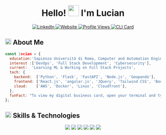<div align="center">

  <h1>Hello! <img src="https://media.giphy.com/media/hvRJCLFzcasrR4ia7z/giphy.gif" width="35px" height="35px"> I'm Lucian </h1>
  
  <a href="https://linkedin.com/in/lume">
    <img src="https://img.shields.io/badge/LinkedIn-%230A66C2.svg?style=for-the-badge&logo=linkedin&logoColor=white" alt="LinkedIn">
  </a>
  <a href="https://linkedin.com/in/lume">
    <img src="https://img.shields.io/badge/Website-%23171717.svg?style=for-the-badge&logo=google-chrome&logoColor=white" alt="Website">
  </a>
    <a href="https://github.com/1vcian">
    <img src="https://komarev.com/ghpvc/?username=lohitkolluri&style=for-the-badge&color=brightgreen" alt="Profile Views">
  </a>
  <a href="https://www.npmjs.com/package/1vcian">
    <img src="https://img.shields.io/badge/CLI-npx_1vcian-red?style=for-the-badge&logo=npm&logoColor=white" alt="CLI Card">
  </a>
  
</div>


<h2 align="left">
  <img src="https://media2.giphy.com/media/QssGEmpkyEOhBCb7e1/giphy.gif?cid=ecf05e47a0n3gi1bfqntqmob8g9aid1oyj2wr3ds3mg700bl&rid=giphy.gif" width="20px" height="20px"> 
  About Me 
</h2>

```js
const 1vcian = {
  education:'Sapienza Università di Roma, Computer and Automation Engineering',
  interest :['DevOps', 'Full Stack Development', 'Cybersecurity'],
  current:  'Learning ML & Working on Full Stack Projects',
  tech: {
    backend:  ['Python', 'Flask', 'FastAPI', 'Node.js', 'Geopanda'],
    frontend: ['React.js', 'angular.js', 'JQuery', 'Tailwind CSS', 'Bootstrap', 'Openlayers' ],
    cloud:    ['AWS', 'Docker', 'Linux', 'Cloudfront'],
  },
  funFact: "To view my digital business card, open your terminal and type: 'npx 1vcian' ✨",
};
```

<h2 align="left">
  <img src="https://media2.giphy.com/media/QssGEmpkyEOhBCb7e1/giphy.gif?cid=ecf05e47a0n3gi1bfqntqmob8g9aid1oyj2wr3ds3mg700bl&rid=giphy.gif" width="20px" height="20px">
  Skills & Technologies
</h2>

<div align="center">
  <img src="https://skillicons.dev/icons?i=python,js,html,css" />
  <img src="https://skillicons.dev/icons?i=react,threejs,tailwind,nodejs,express" />
  <img src="https://skillicons.dev/icons?i=aws,docker,github,linux,svn" />
  <img src="https://skillicons.dev/icons?i=flask,fastapi,postgresql,mysql,mongodb" />
  <img src="https://skillicons.dev/icons?i=tensorflow,pytorch,opencv" />
  <img src="https://skillicons.dev/icons?i=arduino,bash" />
</div>
